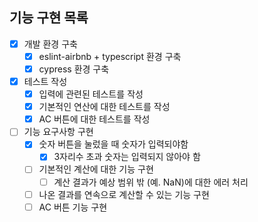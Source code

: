 ## 기능 구현 목록
- [x] 개발 환경 구축
  - [x] eslint-airbnb + typescript 환경 구축
  - [x] cypress 환경 구축
- [x] 테스트 작성
  - [x] 입력에 관련된 테스트를 작성
  - [x] 기본적인 연산에 대한 테스트를 작성
  - [x] AC 버튼에 대한 테스트를 작성
- [ ] 기능 요구사항 구현
  - [x] 숫자 버튼을 눌렀을 때 숫자가 입력되야함
    - [x] 3자리수 초과 숫자는 입력되지 않아야 함
  - [ ] 기본적인 계산에 대한 기능 구현
    - [ ] 계산 결과가 예상 범위 밖 (예. NaN)에 대한 에러 처리 
  - [ ] 나온 결과를 연속으로 계산할 수 있는 기능 구현
  - [ ] AC 버튼 기능 구현